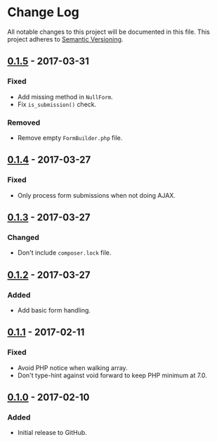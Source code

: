 # Change Log
All notable changes to this project will be documented in this file.
This project adheres to [Semantic Versioning](http://semver.org/).

## [0.1.5] - 2017-03-31
### Fixed
- Add missing method in `NullForm`.
- Fix `is_submission()` check.

### Removed
- Remove empty `FormBuilder.php` file.

## [0.1.4] - 2017-03-27
### Fixed
- Only process form submissions when not doing AJAX.

## [0.1.3] - 2017-03-27
### Changed
- Don't include `composer.lock` file.

## [0.1.2] - 2017-03-27
### Added
- Add basic form handling.

## [0.1.1] - 2017-02-11
### Fixed
- Avoid PHP notice when walking array.
- Don't type-hint against void forward to keep PHP minimum at 7.0.

## [0.1.0] - 2017-02-10
### Added
- Initial release to GitHub.

[0.1.5]: https://github.com/brightnucleus/admin-page/compare/v0.1.4...v0.1.5
[0.1.4]: https://github.com/brightnucleus/admin-page/compare/v0.1.3...v0.1.4
[0.1.3]: https://github.com/brightnucleus/admin-page/compare/v0.1.2...v0.1.3
[0.1.2]: https://github.com/brightnucleus/admin-page/compare/v0.1.1...v0.1.2
[0.1.1]: https://github.com/brightnucleus/admin-page/compare/v0.1.0...v0.1.1
[0.1.0]: https://github.com/brightnucleus/admin-page/compare/v0.0.0...v0.1.0
